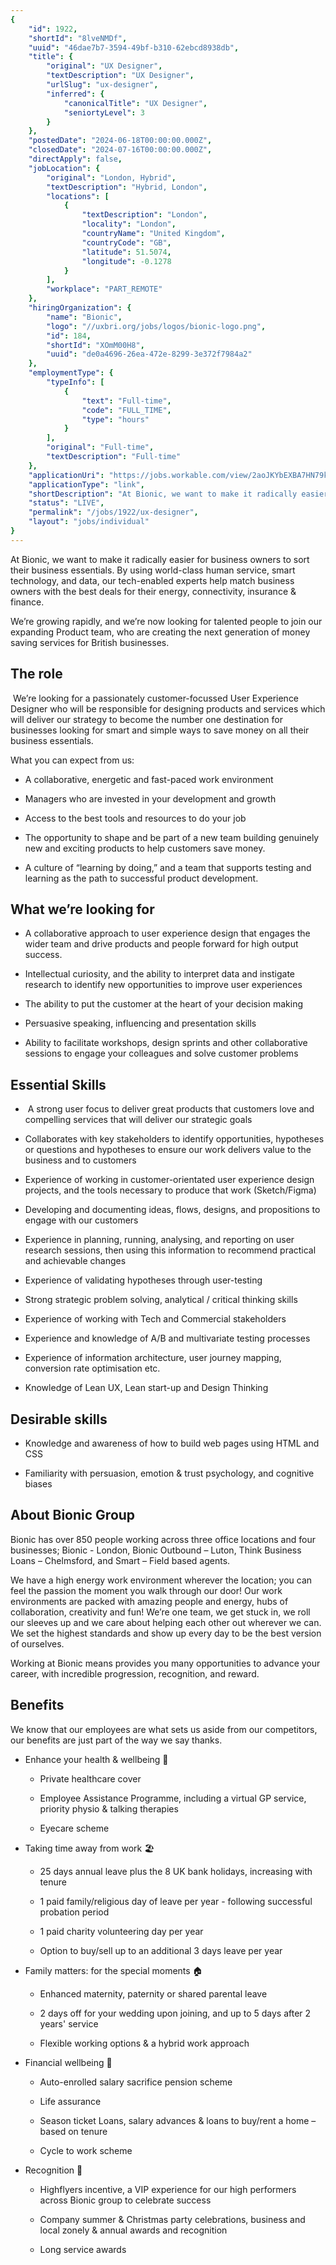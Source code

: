```yaml
---
{
	"id": 1922,
	"shortId": "8lveNMDf",
	"uuid": "46dae7b7-3594-49bf-b310-62ebcd8938db",
	"title": {
		"original": "UX Designer",
		"textDescription": "UX Designer",
		"urlSlug": "ux-designer",
		"inferred": {
			"canonicalTitle": "UX Designer",
			"seniortyLevel": 3
		}
	},
	"postedDate": "2024-06-18T00:00:00.000Z",
	"closedDate": "2024-07-16T00:00:00.000Z",
	"directApply": false,
	"jobLocation": {
		"original": "London, Hybrid",
		"textDescription": "Hybrid, London",
		"locations": [
			{
				"textDescription": "London",
				"locality": "London",
				"countryName": "United Kingdom",
				"countryCode": "GB",
				"latitude": 51.5074,
				"longitude": -0.1278
			}
		],
		"workplace": "PART_REMOTE"
	},
	"hiringOrganization": {
		"name": "Bionic",
		"logo": "//uxbri.org/jobs/logos/bionic-logo.png",
		"id": 184,
		"shortId": "XOmM00H8",
		"uuid": "de0a4696-26ea-472e-8299-3e372f7984a2"
	},
	"employmentType": {
		"typeInfo": [
			{
				"text": "Full-time",
				"code": "FULL_TIME",
				"type": "hours"
			}
		],
		"original": "Full-time",
		"textDescription": "Full-time"
	},
	"applicationUri": "https://jobs.workable.com/view/2aoJKYbEXBA7HN79kKyVqD/hybrid-ux-designer-in-london-at-bionic-services-ltd",
	"applicationType": "link",
	"shortDescription": "At Bionic, we want to make it radically easier for business owners to sort their business essentials. By using world-class- human service, smart technology, and data, our tech-enabled- experts help",
	"status": "LIVE",
	"permalink": "/jobs/1922/ux-designer",
	"layout": "jobs/individual"
}
---
```

<p>At Bionic, we want to make it radically easier for business owners to sort their business essentials. By using world-class human service, smart technology, and data, our tech-enabled experts help match business owners with the best deals for their energy, connectivity, insurance &amp; finance.&nbsp;&nbsp;</p><p>We’re growing rapidly, and we’re now looking for talented people to join our expanding Product team, who are creating the next generation of money saving services for British businesses.&nbsp;</p><h2>The role &nbsp;</h2><p>&nbsp;We’re looking for a passionately customer-focussed User Experience Designer who will be responsible for designing products and services which will deliver our strategy to become the number one destination for businesses looking for smart and simple ways to save money on all their business essentials.&nbsp;</p><p>What you can expect from us: &nbsp;</p><ul><li><p>A collaborative, energetic and fast-paced work environment&nbsp;&nbsp;</p></li><li><p>Managers who are invested in your development and growth&nbsp;</p></li><li><p>Access to the best tools and resources to do your job&nbsp;&nbsp;</p></li><li><p>The opportunity to shape and be part of a new team building genuinely new and exciting products to help customers save money.&nbsp;</p></li><li><p>A culture of “learning by doing,” and a team that supports testing and learning as the path to successful product development.&nbsp;</p></li></ul><h2>What we’re looking for</h2><ul><li><p>A collaborative approach to user experience design that engages the wider team and drive products and people forward for high output success.&nbsp;</p></li></ul><ul><li><p>Intellectual curiosity, and the ability to interpret data and instigate research to identify new opportunities to improve user experiences&nbsp;</p></li><li><p>The ability to put the customer at the heart of your decision making&nbsp;</p></li><li><p>Persuasive speaking, influencing and presentation skills&nbsp;&nbsp;</p></li><li><p>Ability to facilitate workshops, design sprints and other collaborative sessions to engage your colleagues and solve customer problems&nbsp;</p></li></ul><h2>Essential Skills</h2><ul><li><p>&nbsp;A strong user focus to deliver great products that customers love and compelling services that will deliver our strategic goals&nbsp;</p></li></ul><ul><li><p>Collaborates with key stakeholders to identify opportunities, hypotheses or questions and hypotheses to ensure our work delivers value to the business and to customers&nbsp;</p></li><li><p>Experience of working in customer-orientated user experience design projects, and the tools necessary to produce that work (Sketch/Figma)&nbsp;</p></li><li><p>Developing and documenting ideas, flows, designs, and propositions to engage with our customers&nbsp;</p></li><li><p>Experience in planning, running, analysing, and reporting on user research sessions, then using this information to recommend practical and achievable changes&nbsp;</p></li><li><p>Experience of validating hypotheses through user-testing&nbsp;&nbsp;</p></li><li><p>Strong strategic problem solving, analytical / critical thinking skills&nbsp;</p></li><li><p>Experience of working with Tech and Commercial stakeholders&nbsp;</p></li><li><p>Experience and knowledge of A/B and multivariate testing processes&nbsp;</p></li><li><p>Experience of information architecture, user journey mapping, conversion rate optimisation etc.&nbsp;</p></li><li><p>Knowledge of Lean UX, Lean start-up and Design Thinking&nbsp;</p></li></ul><h2>Desirable skills</h2><ul><li><p>Knowledge and awareness of how to build web pages using HTML and CSS&nbsp;</p></li><li><p>Familiarity with persuasion, emotion &amp; trust psychology, and cognitive biases&nbsp;</p></li></ul><h2>About Bionic Group&nbsp;</h2><p>Bionic has over 850 people working across three office locations and four businesses; Bionic - London, Bionic Outbound – Luton, Think Business Loans – Chelmsford, and Smart – Field based agents.&nbsp;</p><p>We have a high energy work environment wherever the location; you can feel the passion the moment you walk through our door! Our work environments are packed with amazing people and energy, hubs of collaboration, creativity and fun! We’re one team, we get stuck in, we roll our sleeves up and we care about helping each other out wherever we can. We set the highest standards and show up every day to be the best version of ourselves.&nbsp;</p><p>Working at Bionic means provides you many opportunities to advance your career, with incredible progression, recognition, and reward.&nbsp;</p><h2>Benefits&nbsp;</h2><p>We know that our employees are what sets us aside from our competitors, our benefits are just part of the way we say thanks.&nbsp;</p><ul><li><p>Enhance your health &amp; wellbeing 🌱&nbsp;</p><ul><li><p>Private healthcare cover&nbsp;</p></li><li><p>Employee Assistance Programme, including a virtual GP service, priority physio &amp; talking therapies&nbsp;</p></li><li><p>Eyecare scheme&nbsp;</p></li></ul></li><li><p>Taking time away from work 🏖️&nbsp;</p><ul><li><p>25 days annual leave plus the 8 UK bank holidays, increasing with tenure&nbsp;</p></li><li><p>1 paid family/religious day of leave per year - following successful probation period&nbsp;</p></li><li><p>1 paid charity volunteering day per year&nbsp;</p></li><li><p>Option to buy/sell up to an additional 3 days leave per year&nbsp;</p></li></ul></li><li><p>Family matters: for the special moments 🏠&nbsp;</p><ul><li><p>Enhanced maternity, paternity or shared parental leave&nbsp;</p></li><li><p>2 days off for your wedding upon joining, and up to 5 days after 2 years' service&nbsp;</p></li><li><p>Flexible working options &amp; a hybrid work approach&nbsp;&nbsp;</p></li></ul></li><li><p>Financial wellbeing 💸&nbsp;</p><ul><li><p>Auto-enrolled salary sacrifice pension scheme&nbsp;&nbsp;</p></li><li><p>Life assurance&nbsp;</p></li><li><p>Season ticket Loans, salary advances &amp; loans to buy/rent a home – based on tenure&nbsp;</p></li><li><p>Cycle to work scheme&nbsp;</p></li></ul></li><li><p>Recognition 🌟&nbsp;</p><ul><li><p>Highflyers incentive, a VIP experience for our high performers across Bionic group to celebrate success&nbsp;</p></li><li><p>Company summer &amp; Christmas party celebrations, business and local zonely &amp; annual awards and recognition&nbsp;&nbsp;</p></li><li><p>Long service awards&nbsp;</p></li></ul></li></ul>

